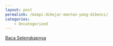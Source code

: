 ```yaml
---
layout: post
permalink: /mimpi-dikejar-mantan-yang-dibenci/
categories:
    - Uncategorized
---
```


[Baca Selengkapnya](/06)